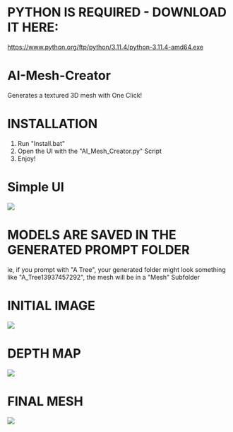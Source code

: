# PYTHON IS REQUIRED - DOWNLOAD IT HERE:
https://www.python.org/ftp/python/3.11.4/python-3.11.4-amd64.exe

# AI-Mesh-Creator
Generates a textured 3D mesh with One Click!

# INSTALLATION
1. Run "Install.bat"
2. Open the UI with the "AI_Mesh_Creator.py" Script
3. Enjoy!

# Simple UI
![](https://imgur.com/yda9AXO.png)

# MODELS ARE SAVED IN THE GENERATED PROMPT FOLDER
ie, if you prompt with "A Tree", your generated folder might look something like "A_Tree13937457292", the mesh will be in a "Mesh" Subfolder

# INITIAL IMAGE
![](https://imgur.com/KKIdWAk.png)  

# DEPTH MAP
![](https://imgur.com/loPOPMD.png)  

# FINAL MESH
![](https://imgur.com/PngsuJW.png)
